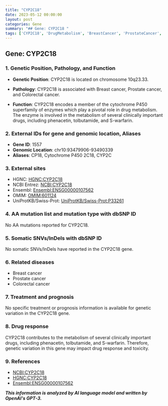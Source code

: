```yaml
---
title: "CYP2C18"
date: 2023-05-12 00:00:00
layout: post
categories: Gene
summary: "## Gene: CYP2C18 "
tags: ['CYP2C18', 'DrugMetabolism', 'BreastCancer', 'ProstateCancer', 'ColorectalCancer', 'GeneticVariation', 'DrugResponse', 'Enzymes']
---
```


## Gene: CYP2C18 

### 1. Genetic Position, Pathology, and Function 

- **Genetic Position**: CYP2C18 is located on chromosome 10q23.33.

- **Pathology**: CYP2C18 is associated with Breast cancer, Prostate cancer, and Colorectal cancer.

- **Function**: CYP2C18 encodes a member of the cytochrome P450 superfamily of enzymes which play a pivotal role in drug metabolism. The enzyme is involved in the metabolism of several clinically important drugs, including phenacetin, tolbutamide, and S-warfarin.

### 2. External IDs for gene and genomic location, Aliases

- **Gene ID**: 1557
- **Genomic Location**: chr10:93479906-93490339
- **Aliases**: CP18, Cytochrome P450 2C18, CYP2C

### 3. External sites 
- HGNC: [HGNC:CYP2C18]([Click](https://www.genenames.org/data/gene-symbol-report/#!/hgnc_id/HGNC:2624))
- NCBI Entrez: [NCBI:CYP2C18]([Click](https://www.ncbi.nlm.nih.gov/gene/1557))
- Ensembl: [Ensembl:ENSG00000107562]([Click](https://www.ensembl.org/Homo_sapiens/Gene/Summary?g=ENSG00000107562;r=10:93479906-93490339))
- OMIM: [OMIM:601124]([Click](https://www.omim.org/entry/601124))
- UniProtKB/Swiss-Prot: [UniProtKB/Swiss-Prot:P33261]([Click](https://www.uniprot.org/uniprot/P33261))

### 4. AA mutation list and mutation type with dbSNP ID
No AA mutations reported for CYP2C18.

### 5. Somatic SNVs/InDels with dbSNP ID
No somatic SNVs/InDels have reported in the CYP2C18 gene.

### 6. Related diseases 
- Breast cancer
- Prostate cancer
- Colorectal cancer

### 7. Treatment and prognosis
No specific treatment or prognosis information is available for genetic variation in the CYP2C18 gene.

### 8. Drug response
CYP2C18 contributes to the metabolism of several clinically important drugs, including phenacetin, tolbutamide, and S-warfarin. Therefore, genetic variation in this gene may impact drug response and toxicity.

### 9. References
- [NCBI:CYP2C18]([Click](https://www.ncbi.nlm.nih.gov/gene/1557))
- [HGNC:CYP2C18]([Click](https://www.genenames.org/data/gene-symbol-report/#!/hgnc_id/HGNC:2624))
- [Ensembl:ENSG00000107562]([Click](https://www.ensembl.org/Homo_sapiens/Gene/Summary?g=ENSG00000107562;r=10:93479906-93490339))

**_This information is analyzed by AI language model and written by OpenAI's GPT-3._**